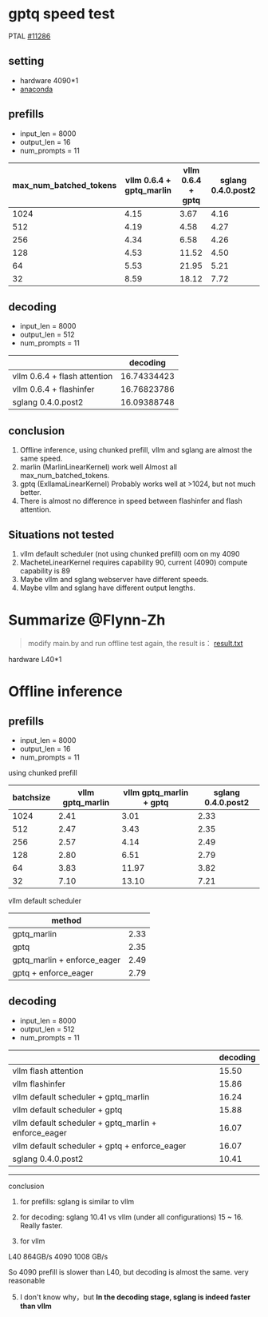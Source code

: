 # gptq speed test

PTAL [#11286](https://github.com/vllm-project/vllm/issues/11286)

## setting
- hardware 4090*1
- [anaconda](https://github.com/noooop/snippet/blob/main/benchmarks/test_gptq/environment_linux.yml)

## prefills

- input_len = 8000
- output_len = 16
- num_prompts = 11

| max_num_batched_tokens | vllm 0.6.4 + gptq_marlin | vllm 0.6.4 + gptq | sglang 0.4.0.post2 |
|------------------------|--------------------------|-------------------|--------------------|
| 1024                   | 4.15                     | 3.67              | 4.16               |
| 512                    | 4.19                     | 4.58              | 4.27               |
| 256                    | 4.34                     | 6.58              | 4.26               |
| 128                    | 4.53                     | 11.52             | 4.50               |
| 64                     | 5.53                     | 21.95             | 5.21               |
| 32                     | 8.59                     | 18.12             | 7.72               |


## decoding

- input_len = 8000
- output_len = 512
- num_prompts = 11

|                              | decoding    |
|------------------------------|-------------|
| vllm 0.6.4 + flash attention | 16.74334423 |
| vllm 0.6.4 + flashinfer      | 16.76823786 |
| sglang 0.4.0.post2           | 16.09388748 |


## conclusion
1. Offline inference, using chunked prefill, vllm and sglang are almost the same speed.
2. marlin (MarlinLinearKernel) work well Almost all max_num_batched_tokens.
3. gptq (ExllamaLinearKernel) Probably works well at >1024, but not much better.
4. There is almost no difference in speed between flashinfer and flash attention.

## Situations not tested
1. vllm default scheduler (not using chunked prefill) oom on my 4090
2. MacheteLinearKernel requires capability 90, current (4090) compute capability is 89
3. Maybe vllm and sglang webserver have different speeds.
4. Maybe vllm and sglang have different output lengths.

# Summarize @Flynn-Zh
> modify main.by and run offline test again, the result is：
> [result.txt](https://github.com/user-attachments/files/18251709/result.txt)

hardware L40*1

# Offline inference

## prefills

- input_len = 8000
- output_len = 16
- num_prompts = 11

using chunked prefill

| batchsize | vllm gptq_marlin | vllm gptq_marlin + gptq | sglang 0.4.0.post2 |
|-----------|------------------|-------------------------|--------------------|
| 1024      | 2.41             | 3.01                    | 2.33               | 
| 512       | 2.47             | 3.43                    | 2.35               | 
| 256       | 2.57             | 4.14                    | 2.49               | 
| 128       | 2.80             | 6.51                    | 2.79               | 
| 64        | 3.83             | 11.97                   | 3.82               | 
| 32        | 7.10             | 13.10                   | 7.21               | 

vllm default scheduler

| method                       |      |
|------------------------------|------|
| gptq_marlin                  | 2.33 |
| gptq                         | 2.35 |
| gptq_marlin  + enforce_eager | 2.49 |
| gptq + enforce_eager         | 2.79 |



## decoding

- input_len = 8000
- output_len = 512
- num_prompts = 11

|                                                      | decoding |
|------------------------------------------------------|----------|
| vllm flash attention                                 | 15.50    |  
| vllm flashinfer                                      | 15.86    |  
| vllm default scheduler + gptq_marlin                 | 16.24    |  
| vllm default scheduler + gptq                        | 15.88    |  
| vllm default scheduler + gptq_marlin + enforce_eager | 16.07    |  
| vllm default scheduler + gptq + enforce_eager        | 16.07    |  
| sglang 0.4.0.post2                                   | 10.41    |  


---

conclusion
1. for prefills: sglang is similar to vllm
2. for decoding: sglang  10.41 vs vllm (under all configurations) 15 ~ 16. Really faster. 

3. for vllm

L40 864GB/s 
4090 1008 GB/s 

So 4090 prefill is slower than L40, but decoding is almost the same. very reasonable

5. I don't know why，but **In the decoding stage, sglang is indeed faster than vllm**